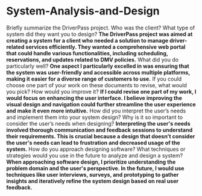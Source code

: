 # System-Analysis-and-Design
Briefly summarize the DriverPass project. Who was the client? What type of system did they want you to design?
**The DriverPass project was aimed at creating a system for a client who needed a solution to manage driver-related services efficiently. They wanted a comprehensive web portal that could handle various functionalities, including scheduling, reservations, and updates related to DMV policies.**
What did you do particularly well?
**One aspect I particularly excelled in was ensuring that the system was user-friendly and accessible across multiple platforms, making it easier for a diverse range of customers to use.**
If you could choose one part of your work on these documents to revise, what would you pick? How would you improve it?
**If I could revise one part of my work, I would focus on enhancing the user interface. I believe improving the visual design and navigation could further streamline the user experience and make it even more intuitive.**
How did you interpret the user’s needs and implement them into your system design? Why is it so important to consider the user’s needs when designing?
**Interpreting the user's needs involved thorough communication and feedback sessions to understand their requirements. This is crucial because a design that doesn’t consider the user's needs can lead to frustration and decreased usage of the system.**
How do you approach designing software? What techniques or strategies would you use in the future to analyze and design a system?
**When approaching software design, I prioritize understanding the problem domain and the user's perspective. In the future, I would use techniques like user interviews, surveys, and prototyping to gather insights and iteratively refine the system design based on real user feedback.**
